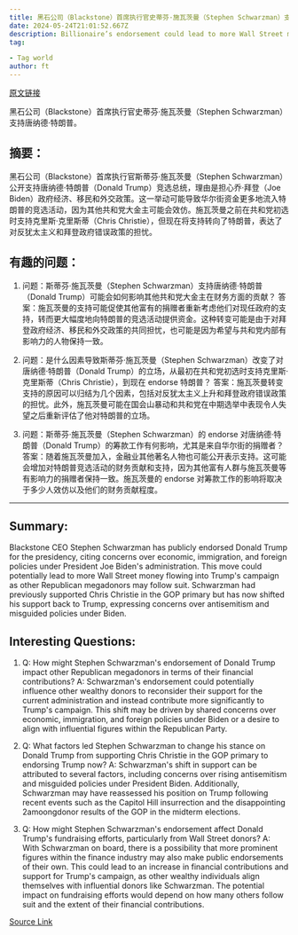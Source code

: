 ```yaml
---
title: 黑石公司（Blackstone）首席执行官史蒂芬·施瓦茨曼（Stephen Schwarzman）支持唐纳德·特朗普。
date: 2024-05-24T21:01:52.667Z
description: Billionaire’s endorsement could lead to more Wall Street money for the former president’s campaign
tag: 

- Tag world
author: ft
---
```


[原文链接](https://ft.com/content/c0cab874-2a84-493e-af48-6ec0aec0e560)

黑石公司（Blackstone）首席执行官史蒂芬·施瓦茨曼（Stephen Schwarzman）支持唐纳德·特朗普。

## 摘要：
黑石公司（Blackstone）首席执行官斯蒂芬·施瓦茨曼（Stephen Schwarzman）公开支持唐纳德·特朗普（Donald Trump）竞选总统，理由是担心乔·拜登（Joe Biden）政府经济、移民和外交政策。这一举动可能导致华尔街资金更多地流入特朗普的竞选活动，因为其他共和党大金主可能会效仿。施瓦茨曼之前在共和党初选时支持克里斯·克里斯蒂（Chris Christie），但现在将支持转向了特朗普，表达了对反犹太主义和拜登政府错误政策的担忧。

## 有趣的问题：

1. 问题：斯蒂芬·施瓦茨曼（Stephen Schwarzman）支持唐纳德·特朗普（Donald Trump）可能会如何影响其他共和党大金主在财务方面的贡献？
   答案：施瓦茨曼的支持可能促使其他富有的捐赠者重新考虑他们对现任政府的支持，转而更大幅度地向特朗普的竞选活动提供资金。这种转变可能是由于对拜登政府经济、移民和外交政策的共同担忧，也可能是因为希望与共和党内部有影响力的人物保持一致。

2. 问题：是什么因素导致斯蒂芬·施瓦茨曼（Stephen Schwarzman）改变了对唐纳德·特朗普（Donald Trump）的立场，从最初在共和党初选时支持克里斯·克里斯蒂（Chris Christie），到现在 endorse 特朗普？
   答案：施瓦茨曼转变支持的原因可以归结为几个因素，包括对反犹太主义上升和拜登政府错误政策的担忧。此外，施瓦茨曼可能在国会山暴动和共和党在中期选举中表现令人失望之后重新评估了他对特朗普的立场。

3. 问题：斯蒂芬·施瓦茨曼（Stephen Schwarzman）的 endorse 对唐纳德·特朗普（Donald Trump）的筹款工作有何影响，尤其是来自华尔街的捐赠者？
   答案：随着施瓦茨曼加入，金融业其他著名人物也可能公开表示支持。这可能会增加对特朗普竞选活动的财务贡献和支持，因为其他富有人群与施瓦茨曼等有影响力的捐赠者保持一致。施瓦茨曼的 endorse 对筹款工作的影响将取决于多少人效仿以及他们的财务贡献程度。

---

## Summary:
Blackstone CEO Stephen Schwarzman has publicly endorsed Donald Trump for the presidency, citing concerns over economic, immigration, and foreign policies under President Joe Biden's administration. This move could potentially lead to more Wall Street money flowing into Trump's campaign as other Republican megadonors may follow suit. Schwarzman had previously supported Chris Christie in the GOP primary but has now shifted his support back to Trump, expressing concerns over antisemitism and misguided policies under Biden.

## Interesting Questions:
1. Q: How might Stephen Schwarzman's endorsement of Donald Trump impact other Republican megadonors in terms of their financial contributions?
   A: Schwarzman's endorsement could potentially influence other wealthy donors to reconsider their support for the current administration and instead contribute more significantly to Trump's campaign. This shift may be driven by shared concerns over economic, immigration, and foreign policies under Biden or a desire to align with influential figures within the Republican Party.
   
2. Q: What factors led Stephen Schwarzman to change his stance on Donald Trump from supporting Chris Christie in the GOP primary to endorsing Trump now?
   A: Schwarzman's shift in support can be attributed to several factors, including concerns over rising antisemitism and misguided policies under President Biden. Additionally, Schwarzman may have reassessed his position on Trump following recent events such as the Capitol Hill insurrection and the disappointing 2amoongdonor results of the GOP in the midterm elections.
   
3. Q: How might Stephen Schwarzman's endorsement affect Donald Trump's fundraising efforts, particularly from Wall Street donors?
   A: With Schwarzman on board, there is a possibility that more prominent figures within the finance industry may also make public endorsements of their own. This could lead to an increase in financial contributions and support for Trump's campaign, as other wealthy individuals align themselves with influential donors like Schwarzman. The potential impact on fundraising efforts would depend on how many others follow suit and the extent of their financial contributions.

[Source Link](https://ft.com/content/c0cab874-2a84-493e-af48-6ec0aec0e560)

